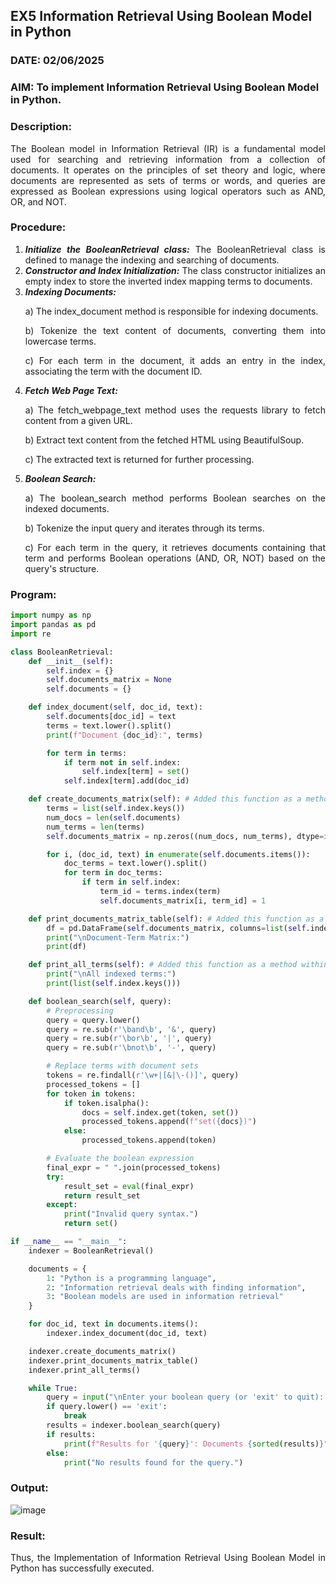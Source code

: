 ## EX5 Information Retrieval Using Boolean Model in Python
### DATE: 02/06/2025 
### AIM: To implement Information Retrieval Using Boolean Model in Python.
### Description:
<div align = "justify">
The Boolean model in Information Retrieval (IR) is a fundamental model used for searching and retrieving information from a collection of documents. It operates on the principles of set theory and logic, where documents are represented as sets of terms or words, and queries are expressed as Boolean expressions using logical operators such as AND, OR, and NOT.
  
### Procedure:
1. ***Initialize the BooleanRetrieval class:*** The BooleanRetrieval class is defined to manage the indexing and searching of documents.
2. ***Constructor and Index Initialization:*** The class constructor initializes an empty index to store the inverted index mapping terms to documents.
3. ***Indexing Documents:***
    <p> a) The index_document method is responsible for indexing documents.
    <p> b) Tokenize the text content of documents, converting them into lowercase terms.
    <p> c) For each term in the document, it adds an entry in the index, associating the term with the document ID. </p>
4. ***Fetch Web Page Text:***
    <p>a) The fetch_webpage_text method uses the requests library to fetch content from a given URL.
    <p>b) Extract text content from the fetched HTML using BeautifulSoup.
    <p>c) The extracted text is returned for further processing.
5. ***Boolean Search:***
    <p>a) The boolean_search method performs Boolean searches on the indexed documents.
    <p>b) Tokenize the input query and iterates through its terms.
    <p>c) For each term in the query, it retrieves documents containing that term and performs Boolean operations (AND, OR, NOT) based on the query's structure.

### Program:
```python
import numpy as np
import pandas as pd
import re

class BooleanRetrieval:
    def __init__(self):
        self.index = {}
        self.documents_matrix = None
        self.documents = {}

    def index_document(self, doc_id, text):
        self.documents[doc_id] = text
        terms = text.lower().split()
        print(f"Document {doc_id}:", terms)

        for term in terms:
            if term not in self.index:
                self.index[term] = set()
            self.index[term].add(doc_id)

    def create_documents_matrix(self): # Added this function as a method within the class
        terms = list(self.index.keys())
        num_docs = len(self.documents)
        num_terms = len(terms)
        self.documents_matrix = np.zeros((num_docs, num_terms), dtype=int)

        for i, (doc_id, text) in enumerate(self.documents.items()):
            doc_terms = text.lower().split()
            for term in doc_terms:
                if term in self.index:
                    term_id = terms.index(term)
                    self.documents_matrix[i, term_id] = 1

    def print_documents_matrix_table(self): # Added this function as a method within the class
        df = pd.DataFrame(self.documents_matrix, columns=list(self.index.keys()), index=self.documents.keys())
        print("\nDocument-Term Matrix:")
        print(df)

    def print_all_terms(self): # Added this function as a method within the class
        print("\nAll indexed terms:")
        print(list(self.index.keys()))

    def boolean_search(self, query):
        # Preprocessing
        query = query.lower()
        query = re.sub(r'\band\b', '&', query)
        query = re.sub(r'\bor\b', '|', query)
        query = re.sub(r'\bnot\b', '-', query)

        # Replace terms with document sets
        tokens = re.findall(r'\w+|[&|\-()]', query)
        processed_tokens = []
        for token in tokens:
            if token.isalpha():
                docs = self.index.get(token, set())
                processed_tokens.append(f"set({docs})")
            else:
                processed_tokens.append(token)

        # Evaluate the boolean expression
        final_expr = " ".join(processed_tokens)
        try:
            result_set = eval(final_expr)
            return result_set
        except:
            print("Invalid query syntax.")
            return set()

if __name__ == "__main__":
    indexer = BooleanRetrieval()

    documents = {
        1: "Python is a programming language",
        2: "Information retrieval deals with finding information",
        3: "Boolean models are used in information retrieval"
    }

    for doc_id, text in documents.items():
        indexer.index_document(doc_id, text)

    indexer.create_documents_matrix()
    indexer.print_documents_matrix_table()
    indexer.print_all_terms()

    while True:
        query = input("\nEnter your boolean query (or 'exit' to quit): ")
        if query.lower() == 'exit':
            break
        results = indexer.boolean_search(query)
        if results:
            print(f"Results for '{query}': Documents {sorted(results)}")
        else:
            print("No results found for the query.")
```

### Output:

![image](https://github.com/user-attachments/assets/f28e8399-cedf-4729-8829-68585e37736c)

### Result:
Thus, the Implementation of Information Retrieval Using Boolean Model in Python has successfully executed.
